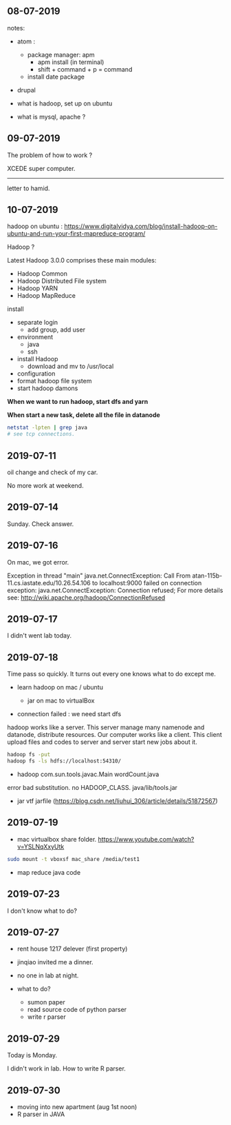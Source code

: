 ## 08-07-2019

notes:

- atom :
  - package manager: apm
    - apm install (in terminal)
    - shift + command + p = command
  - install date package

- drupal


- what is hadoop, set up on ubuntu
- what is mysql, apache ?

## 09-07-2019

The problem of how to work ?

XCEDE super computer.

----------

letter to hamid.


## 10-07-2019

hadoop on ubuntu : https://www.digitalvidya.com/blog/install-hadoop-on-ubuntu-and-run-your-first-mapreduce-program/

Hadoop ?

Latest Hadoop 3.0.0 comprises these main modules:
- Hadoop Common
- Hadoop Distributed File system
- Hadoop YARN
- Hadoop MapReduce

install

- separate login
  - add group, add user
- environment
  - java
  - ssh
- install Hadoop
  - download and mv to /usr/local
- configuration
- format hadoop file system
- start hadoop damons

**When we want to run hadoop, start dfs and yarn**

**When start a new task, delete all the file in datanode**

```sh
netstat -lpten | grep java
# see tcp connections.
```

## 2019-07-11

oil change and check of my car.

No more work at weekend.

## 2019-07-14

Sunday. Check answer.

## 2019-07-16

On mac, we got error.

Exception in thread "main" java.net.ConnectException: Call From atan-115b-11.cs.iastate.edu/10.26.54.106 to localhost:9000 failed on connection exception: java.net.ConnectException: Connection refused; For more details see:  http://wiki.apache.org/hadoop/ConnectionRefused


## 2019-07-17

I didn't went lab today.

## 2019-07-18

Time pass so quickly. It turns out every one knows what to do except me.

- learn hadoop on mac / ubuntu

  - jar on mac to virtualBox

- connection failed : we need start dfs

hadoop works like a server. This server manage many namenode and datanode, distribute resources. Our computer works like a client. This client upload files and codes to server and server start new jobs about it.

```sh
hadoop fs -put
hadoop fs -ls hdfs://localhost:54310/
```

- hadoop com.sun.tools.javac.Main wordCount.java

error bad substitution. no HADOOP_CLASS. java/lib/tools.jar

- jar vtf jarfile (https://blog.csdn.net/liuhui_306/article/details/51872567)

## 2019-07-19

- mac virtualbox share folder.
https://www.youtube.com/watch?v=YSLNqXxyUtk
```sh
sudo mount -t vboxsf mac_share /media/test1
```

- map reduce java code

## 2019-07-23

I don't know what to do?

## 2019-07-27

- rent house 1217 delever (first property)
- jinqiao invited me a dinner.
- no one in lab at night.


- what to do?
  - sumon paper
  - read source code of python parser
  - write r parser

## 2019-07-29

  Today is Monday.

  I didn't work in lab. How to write R parser.

## 2019-07-30

- moving into new apartment (aug 1st noon)
- R parser in JAVA
